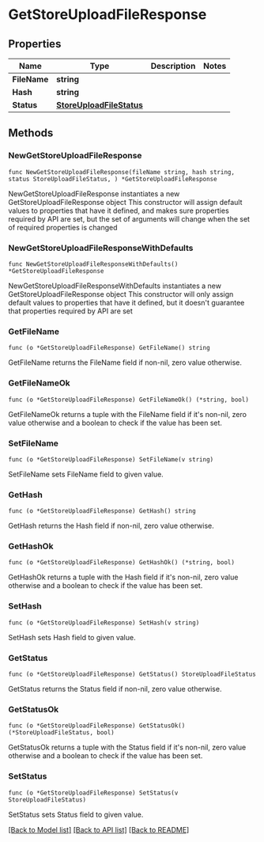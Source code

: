# GetStoreUploadFileResponse

## Properties

Name | Type | Description | Notes
------------ | ------------- | ------------- | -------------
**FileName** | **string** |  | 
**Hash** | **string** |  | 
**Status** | [**StoreUploadFileStatus**](StoreUploadFileStatus.md) |  | 

## Methods

### NewGetStoreUploadFileResponse

`func NewGetStoreUploadFileResponse(fileName string, hash string, status StoreUploadFileStatus, ) *GetStoreUploadFileResponse`

NewGetStoreUploadFileResponse instantiates a new GetStoreUploadFileResponse object
This constructor will assign default values to properties that have it defined,
and makes sure properties required by API are set, but the set of arguments
will change when the set of required properties is changed

### NewGetStoreUploadFileResponseWithDefaults

`func NewGetStoreUploadFileResponseWithDefaults() *GetStoreUploadFileResponse`

NewGetStoreUploadFileResponseWithDefaults instantiates a new GetStoreUploadFileResponse object
This constructor will only assign default values to properties that have it defined,
but it doesn't guarantee that properties required by API are set

### GetFileName

`func (o *GetStoreUploadFileResponse) GetFileName() string`

GetFileName returns the FileName field if non-nil, zero value otherwise.

### GetFileNameOk

`func (o *GetStoreUploadFileResponse) GetFileNameOk() (*string, bool)`

GetFileNameOk returns a tuple with the FileName field if it's non-nil, zero value otherwise
and a boolean to check if the value has been set.

### SetFileName

`func (o *GetStoreUploadFileResponse) SetFileName(v string)`

SetFileName sets FileName field to given value.


### GetHash

`func (o *GetStoreUploadFileResponse) GetHash() string`

GetHash returns the Hash field if non-nil, zero value otherwise.

### GetHashOk

`func (o *GetStoreUploadFileResponse) GetHashOk() (*string, bool)`

GetHashOk returns a tuple with the Hash field if it's non-nil, zero value otherwise
and a boolean to check if the value has been set.

### SetHash

`func (o *GetStoreUploadFileResponse) SetHash(v string)`

SetHash sets Hash field to given value.


### GetStatus

`func (o *GetStoreUploadFileResponse) GetStatus() StoreUploadFileStatus`

GetStatus returns the Status field if non-nil, zero value otherwise.

### GetStatusOk

`func (o *GetStoreUploadFileResponse) GetStatusOk() (*StoreUploadFileStatus, bool)`

GetStatusOk returns a tuple with the Status field if it's non-nil, zero value otherwise
and a boolean to check if the value has been set.

### SetStatus

`func (o *GetStoreUploadFileResponse) SetStatus(v StoreUploadFileStatus)`

SetStatus sets Status field to given value.



[[Back to Model list]](../README.md#documentation-for-models) [[Back to API list]](../README.md#documentation-for-api-endpoints) [[Back to README]](../README.md)


